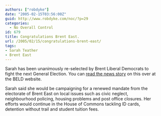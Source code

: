 ```yaml
---
authors: ["robdyke"]
date: "2005-02-15T03:56:00Z"
guid: http://www.robdyke.com/noc/?p=29
categories:
  - No Overall Control
id: 679
title: Congratulations Brent East.
url: /2005/02/15/congratulations-brent-east/
tags:
- Sarah Teather
- Brent East
---
```

Sarah has been unanimously re-selected by Brent Liberal Democrats to fight the next General Election. You can [read the news story](http://www.brentlibdems.org.uk/news/210.html) on this over at the BELD website.

Sarah said she would be campaigning for a renewed mandate from the electorate of Brent East on local issues such as civic neglect, neighbourhood policing, housing problems and post office closures. Her efforts would continue in the House of Commons tackling ID cards, detention without trail and student tuition fees.